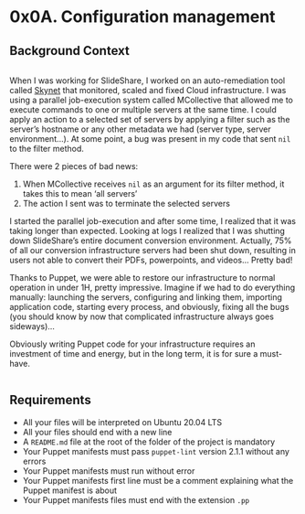 # 0x0A. Configuration management
<h2>Background Context</h2>

<p><a href="https://youtu.be/ogYLFyp68cI" target="_blank"><img src="https://holbertonintranet.s3.amazonaws.com/uploads/medias/2019/6/6a0a8024f2b1c47a9d1e.png?X-Amz-Algorithm=AWS4-HMAC-SHA256&X-Amz-Credential=AKIARDDGGGOU5BHMTQX4%2F20220105%2Fus-east-1%2Fs3%2Faws4_request&X-Amz-Date=20220105T222913Z&X-Amz-Expires=86400&X-Amz-SignedHeaders=host&X-Amz-Signature=dfc05cb743a5289711c651161fb699ac3ebf8126adffada1b7bb77043559073a" alt="" style="" /></a></p>

<p>When I was working for SlideShare, I worked on an auto-remediation tool called <a href="/rltoken/ftFvBjxNPLoWcF9eHaK8yw" title="Skynet" target="_blank">Skynet</a> that monitored, scaled and fixed Cloud infrastructure. I was using a parallel job-execution system called MCollective that allowed me to execute commands to one or multiple servers at the same time. I could apply an action to a selected set of servers by applying a filter such as the server&rsquo;s hostname or any other metadata we had (server type, server environment&hellip;). At some point, a bug was present in my code that sent <code>nil</code> to the filter method. </p>

<p>There were 2 pieces of bad news:</p>

<ol>
<li>When MCollective receives <code>nil</code> as an argument for its filter method, it takes this to mean &lsquo;all servers&rsquo;</li>
<li>The action I sent was to terminate the selected servers</li>
</ol>

<p>I started the parallel job-execution and after some time, I realized that it was taking longer than expected. Looking at logs I realized that I was shutting down SlideShare&rsquo;s entire document conversion environment. Actually, 75% of all our conversion infrastructure servers had been shut down, resulting in users not able to convert their PDFs, powerpoints, and videos&hellip; Pretty bad!</p>

<p>Thanks to Puppet, we were able to restore our infrastructure to normal operation in under 1H, pretty impressive. Imagine if we had to do everything manually: launching the servers, configuring and linking them, importing application code, starting every process, and obviously, fixing all the bugs (you should know by now that complicated infrastructure always goes sideways)&hellip;</p>

<p>Obviously writing Puppet code for your infrastructure requires an investment of time and energy, but in the long term, it is for sure a must-have.</p>

<p><img src="https://s3.amazonaws.com/intranet-projects-files/holbertonschool-sysadmin_devops/292/4i8il3B.gif" alt="" style="" /></p>




<h2>Requirements</h2>


<ul>
<li>All your files will be interpreted on Ubuntu 20.04 LTS</li>
<li>All your files should end with a new line</li>
<li>A <code>README.md</code> file at the root of the folder of the project is mandatory</li>
<li>Your Puppet manifests must pass <code>puppet-lint</code> version 2.1.1 without any errors</li>
<li>Your Puppet manifests must run without error</li>
<li>Your Puppet manifests first line must be a comment explaining what the Puppet manifest is about</li>
<li>Your Puppet manifests files must end with the extension <code>.pp</code> </li>
</ul>